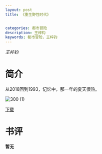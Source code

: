 ```yaml
---
layout: post
title: 《重生野性时代》


categories: 都市冒险
description: 王梓钧
keywords: 都市冒险，王梓钧
---
```


*王梓钧*

# 简介

从2018回到1993，记忆中，那一年的夏天很热。

![300 (1)](http://tvax2.sinaimg.cn/large/008dGP0Fgy1gtybhg1fd6j308c0b40t0.jpg)

[下载](https://link.jscdn.cn/1drv/aHR0cHM6Ly8xZHJ2Lm1zL3QvcyFBaGU2R2dNWmVFb2poSEdUMklnZGlUQmlDZktMP2U9VmVSaUFv.txt)
# 书评
**暂无**